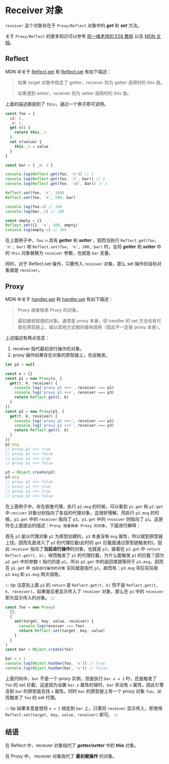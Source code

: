 # Receiver 对象

`receiver` 这个对象存在于 `Proxy/Reflect` 对象中的 **_get_** 和 **_set_** 方法。

关于 `Proxy/Reflect` 的更多知识可以参考 [阮一峰老师的 ES6 教程](https://wangdoc.com/es6/proxy) 以及 [MDN 文档](https://developer.mozilla.org/zh-CN/docs/Web/JavaScript/Reference/Global_Objects/Reflect)。

## Reflect

MDN 中关于 [Reflect.get](https://developer.mozilla.org/zh-CN/docs/Web/JavaScript/Reference/Global_Objects/Reflect/get) 和 [Reflect.set](https://developer.mozilla.org/zh-CN/docs/Web/JavaScript/Reference/Global_Objects/Reflect/set) 有如下描述：

> 如果 target 对象中指定了 getter，receiver 则为 getter 调用时的 this 值。
>
> 如果遇到 setter，receiver 则为 setter 调用时的 this 值。

上面的描述都提到了 `this`，通过一个例子即可说明。

```js
const foo = {
  id: 1,
  _n: 1,
  get n() {
    return this._n
  },
  set n(value) {
    this._n = value
  }
}

const bar = { _n: 2 }

console.log(Reflect.get(foo, 'n')) // 1
console.log(Reflect.get(foo, 'n', bar)) // 2
console.log(Reflect.get(foo, 'id', bar)) // 1

Reflect.set(foo, 'n', 100)
Reflect.set(foo, 'n', 200, bar)

console.log(foo.n) // 100
console.log(bar._n) // 200

const empty = {}
Reflect.set({}, 'n', 100, empty)
console.log(empty.n) // 100
```

在上面例子中，`foo.n` 具有 **_getter_** 和 **_setter_** ，因而当执行 `Reflect.get(foo, 'n', bar)` 和 `Reflect.set(foo, 'n', 200, bar)` 时，会将 **_getter_** 和 **_setter_** 中的 `this` 对象替换为 `receiver` 参数，也就是 `bar` 变量。

同时，对于 Reflect.set 操作，只要传入 `receiver` 对象，那么 set 操作的目标对象就是 `receiver`。

## Proxy

MDN 中关于 [handler.get](https://developer.mozilla.org/zh-CN/docs/Web/JavaScript/Reference/Global_Objects/Proxy/Proxy/get) 和 [handler.set](https://developer.mozilla.org/zh-CN/docs/Web/JavaScript/Reference/Global_Objects/Proxy/Proxy/set) 有如下描述：

> Proxy 或者继承 Proxy 的对象。
>
> 最初接收赋值的对象。通常是 proxy 本身，但 handler 的 set 方法也有可能在原型链上，或以其他方式被间接地调用（因此不一定是 proxy 本身）。

上述描述有两点信息：

1. receiver 指代最初进行操作的对象。
2. proxy 操作如果存在对象的原型链上，也会触发。

```ts
let p3 = null

const o = {}
const p1 = new Proxy(o, {
  get(t, k, receiver) {
    console.log('proxy p1 >>>', receiver === p1)
    console.log('proxy p1 >>>', receiver === p3)
    return Reflect.get(t, k)
  }
})
const p2 = new Proxy(p1, {
  get(t, k, receiver) {
    console.log('proxy p2 >>>', receiver === p2)
    console.log('proxy p2 >>>', receiver === p3)
    return Reflect.get(t, k)
  }
})
p2.msg
// proxy p2 >>> true
// proxy p2 >>> false
// proxy p1 >>> true
// proxy p1 >>> false

p3 = Object.create(p2)
p3.msg
// proxy p2 >>> false
// proxy p2 >>> true
// proxy p1 >>> true
// proxy p1 >>> false
```

在上面例子中，存在嵌套代理，执行 `p2.msg` 的时候，可以看到 `p1.get` 和 `p2.get` 中 `reciver` 对象分别指向了各自的代理对象，这很好理解。而执行 `p3.msg` 的时候，`p2.get` 中的 `receiver` 指向了 `p3`，`p1.get` 中的 `receiver` 则指向了 `p1`。这是符合上面提出的描述：`Proxy 或者继承 Proxy 的对象`，下面进行解释：

首先 `p3` 是以代理对象 `p2` 为原型创建的，`p3` 本身没有 `msg` 属性，所以就到原型链上找，因而先是进入了 `p2` 的代理拦截(此时的 `get` 拦截是通过原型链触发的)，因此 `receiver` 指向了**当前进行操作**的对象，也就是 `p3`，接着在 `p2.get` 中 `return Reflect.get(t, k)`，继而触发了 `p1` 的代理拦截，为什么能触发 `p1` 的拦截？因为 `p2.get` 中的参数 `t` 指代的是 `p1`，所以 `p2.get` 中的返回值就等同于 `p1.msg`，因而在 `p1.get` 中 `当前进行操作的对象` 实际就是指代 `p1`，故而有：`p3.msg` 背后实际是 `p3.msg` 和 `p1.msg` 两次调用。

::: tip
注意到上面 `p2` 的 `return` 是 `Reflect.get(t, k)` 而不是 `Reflect.get(t, k, receiver)`，如果是后者显示传入了 `receiver` 对象，那么在 `p1` 中的 `receiver` 即为显示传入的对象。
:::

```js
const foo = new Proxy(
  {},
  {
    set(target, key, value, receiver) {
      console.log(receiver === foo)
      return Reflect.set(target, key, value)
    }
  }
)
const bar = Object.create(foo)

bar.x = 1
console.log(Object.hasOwn(foo, 'x')) // true
console.log(Object.hasOwn(bar, 'x')) // false
```

上面代码中，`bar` 不是一个 proxy 实例，但是执行 `bar.x = 1` 时，还是触发了 `foo` 的 set 拦截，这是因为设置 `bar.x` 属性的值时，`bar` 并没有 `x` 属性，因此引擎会到 `bar` 的原型链去找 `x` 属性。同时 `bar` 的原型链上有一个 proxy 对象 `foo`，从而触发了 `foo` 的 set 代理。

::: tip
如果本意是想将 `x = 1` 绑定到 `bar` 上，只需将 `receiver` 显示传入，即使用 `Reflect.set(target, key, value, receiver)` 即可。
:::

## 结语

在 Reflect 中，receiver 对象指代了 **_getter/setter_** 中的 **this** 对象。

在 Proxy 中， receiver 对象指代了 **最初被操作** 的对象。
